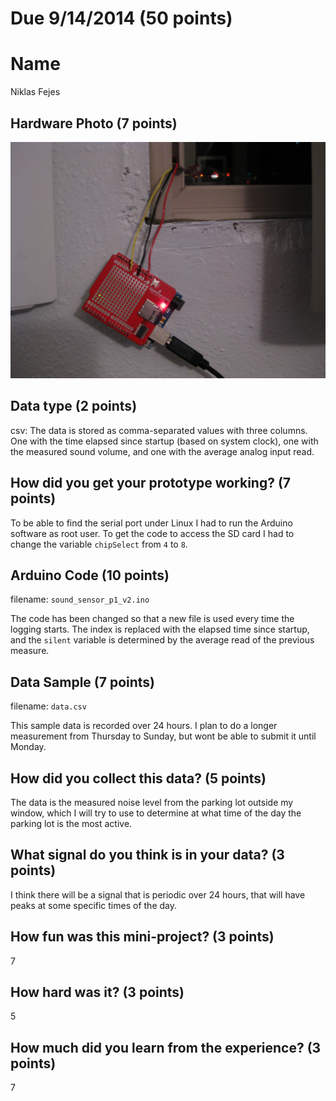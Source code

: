 # Due 9/14/2014  (50 points)

# Name
Niklas Fejes

## Hardware Photo (7 points)
![image](image.jpg?raw=true)

## Data type (2 points) 
csv:
The data is stored as comma-separated values with three columns.
One with the time elapsed since startup (based on system clock),
one with the measured sound volume,
and one with the average analog input read.

## How did you get your prototype working? (7 points)
To be able to find the serial port under Linux I had to run the Arduino software as root user.
To get the code to access the SD card I had to change the variable `chipSelect` from `4` to `8`.

## Arduino Code (10 points)
filename: `sound_sensor_p1_v2.ino`

The code has been changed so that a new file is used every time the logging starts. The index is
replaced with the elapsed time since startup, and the `silent` variable is determined by the average read of
the previous measure.

## Data Sample (7 points)
filename: `data.csv`

This sample data is recorded over 24 hours. I plan to do a longer measurement from Thursday to Sunday, but wont be able to submit it
until Monday.

## How did you collect this data? (5 points)
The data is the measured noise level from the parking lot outside my window, which I will try to use to determine at what time of the day 
the parking lot is the most active.

## What signal do you think is in your data? (3 points)
I think there will be a signal that is periodic over 24 hours, that will have peaks at some specific times of the day.

## How fun was this mini-project? (3 points)
7

## How hard was it? (3 points)
5

## How much did you learn from the experience? (3 points)
7
